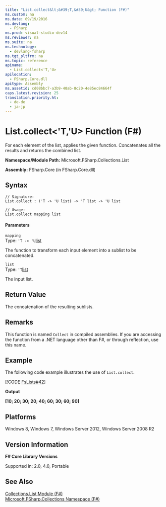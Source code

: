 ```yaml
---
title: "List.collect&lt;&#39;T,&#39;U&gt; Function (F#)"
ms.custom: na
ms.date: 09/19/2016
ms.devlang: 
  - FSharp
ms.prod: visual-studio-dev14
ms.reviewer: na
ms.suite: na
ms.technology: 
  - devlang-fsharp
ms.tgt_pltfrm: na
ms.topic: reference
apiname: 
  - List.collect<'T,'U>
apilocation: 
  - FSharp.Core.dll
apitype: Assembly
ms.assetid: cd08bbc7-a3b9-40ab-8c20-4e85ec84664f
caps.latest.revision: 25
translation.priority.ht: 
  - de-de
  - ja-jp
---
```

# List.collect&lt;&#39;T,&#39;U&gt; Function (F#)
For each element of the list, applies the given function. Concatenates all the results and returns the combined list.  
  
 **Namespace/Module Path:** Microsoft.FSharp.Collections.List  
  
 **Assembly:** FSharp.Core (in FSharp.Core.dll)  
  
## Syntax  
  
```  
// Signature:  
List.collect : ('T -> 'U list) -> 'T list -> 'U list  
  
// Usage:  
List.collect mapping list  
```  
  
#### Parameters  
 `mapping`  
 Type: `'T -> 'U`[list](../vs140/Collections.List--T--Union--F#-.md)  
  
 The function to transform each input element into a sublist to be concatenated.  
  
 `list`  
 Type: `'T`[list](../vs140/Collections.List--T--Union--F#-.md)  
  
 The input list.  
  
## Return Value  
 The concatenation of the resulting sublists.  
  
## Remarks  
 This function is named `Collect` in compiled assemblies. If you are accessing the function from a .NET language other than F#, or through reflection, use this name.  
  
## Example  
 The following code example illustrates the use of `List.collect`.  
  
 [!CODE [FsLists#42](../CodeSnippet/VS_Snippets_Fsharp/fslists#42)]  
  
 **Output**  
  
 **[10; 20; 30; 20; 40; 60; 30; 60; 90]**   
## Platforms  
 Windows 8, Windows 7, Windows Server 2012, Windows Server 2008 R2  
  
## Version Information  
 **F# Core Library Versions**  
  
 Supported in: 2.0, 4.0, Portable  
  
## See Also  
 [Collections.List Module (F#)](../vs140/Collections.List-Module--F#-.md)   
 [Microsoft.FSharp.Collections Namespace (F#)](../Topic/Microsoft.FSharp.Collections%20Namespace%20\(F%23\).md)